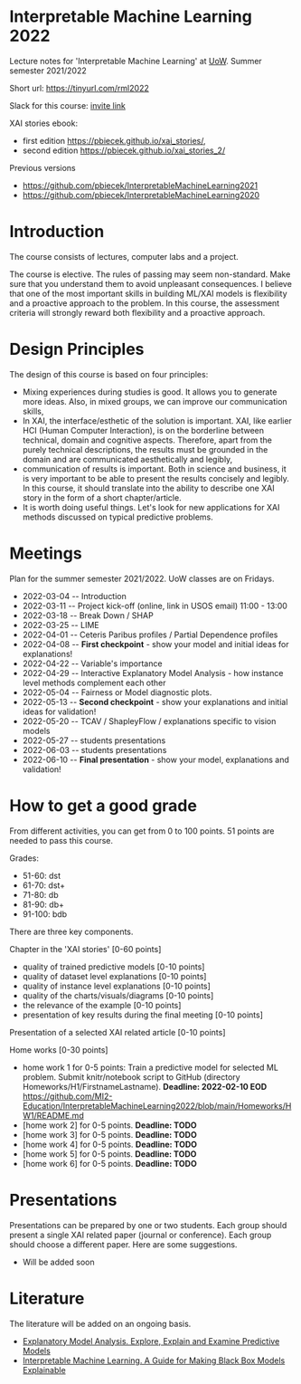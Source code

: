 # Interpretable Machine Learning 2022

Lecture notes for 'Interpretable Machine Learning' at [UoW](https://usosweb.uw.edu.pl/kontroler.php?_action=katalog2/przedmioty/pokazPrzedmiot&kod=1000-1M18WUM). Summer semester 2021/2022

Short url: https://tinyurl.com/rml2022

Slack for this course: [invite link](https://join.slack.com/t/newworkspace-mwo2770/shared_invite/zt-14l1n70dx-YUfKwpXpROFVUkl9BG8rbg)

XAI stories ebook: 
- first edition https://pbiecek.github.io/xai_stories/, 
- second edition https://pbiecek.github.io/xai_stories_2/

Previous versions
- https://github.com/pbiecek/InterpretableMachineLearning2021
- https://github.com/pbiecek/InterpretableMachineLearning2020

# Introduction

The course consists of lectures, computer labs and a project.

The course is elective. The rules of passing may seem non-standard. Make sure that you understand them to avoid unpleasant consequences.
I believe that one of the most important skills in building ML/XAI models is flexibility and a proactive approach to the problem. 
In this course, the assessment criteria will strongly reward both flexibility and a proactive approach.

# Design Principles

The design of this course is based on four principles:

- Mixing experiences during studies is good. It allows you to generate more ideas. Also, in mixed groups, we can improve our communication skills,
- In XAI, the interface/esthetic of the solution is important. XAI, like earlier HCI (Human Computer Interaction), is on the borderline between technical, domain and cognitive aspects. Therefore, apart from the purely technical descriptions, the results must be grounded in the domain and are communicated aesthetically and legibly, 
- communication of results is important. Both in science and business, it is very important to be able to present the results concisely and legibly. In this course, it should translate into the ability to describe one XAI story in the form of a short chapter/article.
- It is worth doing useful things. Let's look for new applications for XAI methods discussed on typical predictive problems.


# Meetings

Plan for the summer semester 2021/2022. UoW classes are on Fridays. 

* 2022-03-04  -- Introduction
* 2022-03-11  -- Project kick-off (online, link in USOS email) 11:00 - 13:00
* 2022-03-18  -- Break Down / SHAP
* 2022-03-25  -- LIME
* 2022-04-01  -- Ceteris Paribus profiles / Partial Dependence profiles
* 2022-04-08  -- **First checkpoint** - show your model and initial ideas for explanations!
* 2022-04-22  -- Variable's importance
* 2022-04-29  -- Interactive Explanatory Model Analysis - how instance level methods complement each other
* 2022-05-04  -- Fairness or Model diagnostic plots.  
* 2022-05-13  -- **Second checkpoint** - show your explanations and initial ideas for validation!
* 2022-05-20  -- TCAV / ShapleyFlow / explanations specific to vision models
* 2022-05-27  -- students presentations
* 2022-06-03  -- students presentations
* 2022-06-10  -- **Final presentation** - show your model, explanations and validation!

# How to get a good grade

From different activities, you can get from 0 to 100 points. 51 points are needed to pass this course.

Grades:

* 51-60: dst
* 61-70: dst+
* 71-80: db
* 81-90: db+
* 91-100: bdb


There are three key components.

Chapter in the 'XAI stories' [0-60 points]
 - quality of trained predictive models [0-10 points]
 - quality of dataset level explanations [0-10 points]
 - quality of instance level explanations [0-10 points]
 - quality of the charts/visuals/diagrams [0-10 points]
 - the relevance of the example [0-10 points]
 - presentation of key results during the final meeting [0-10 points]

Presentation of a selected XAI related article [0-10 points]

Home works [0-30 points]
 - home work 1 for 0-5 points: Train a predictive model for selected ML problem. Submit knitr/notebook script to GitHub (directory Homeworks/H1/FirstnameLastname). **Deadline: 2022-02-10 EOD** https://github.com/MI2-Education/InterpretableMachineLearning2022/blob/main/Homeworks/HW1/README.md
 - [home work 2]  for 0-5 points. **Deadline: TODO** 
 - [home work 3]  for 0-5 points. **Deadline: TODO**
 - [home work 4]  for 0-5 points. **Deadline: TODO**
 - [home work 5]  for 0-5 points. **Deadline: TODO**
 - [home work 6]  for 0-5 points. **Deadline: TODO**

# Presentations

Presentations can be prepared by one or two students. Each group should present a single XAI related paper (journal or conference). Each group should choose a different paper. Here are some suggestions.

* Will be added soon

# Literature

The literature will be added on an ongoing basis. 

* [Explanatory Model Analysis. Explore, Explain and Examine Predictive Models](https://pbiecek.github.io/ema/)
* [Interpretable Machine Learning. A Guide for Making Black Box Models Explainable](https://christophm.github.io/interpretable-ml-book/)
